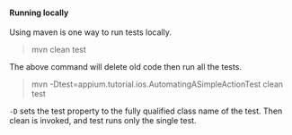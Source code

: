 #### Running locally

Using maven is one way to run tests locally.

> mvn clean test

The above command will delete old code then run all the tests.

> mvn -Dtest=appium.tutorial.ios.AutomatingASimpleActionTest clean test

`-D` sets the test property to the fully qualified class name of the test.
Then clean is invoked, and test runs only the single test.